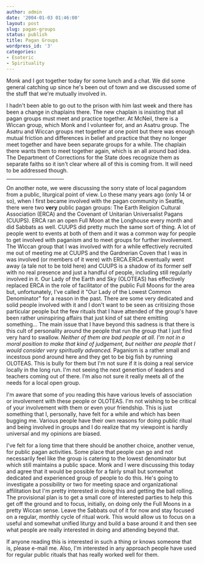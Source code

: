```yaml
---
author: admin
date: '2004-01-03 01:46:00'
layout: post
slug: pagan-groups
status: publish
title: Pagan Groups
wordpress_id: '3'
categories:
- Esoteric
- Spirituality
---
```

Monk and I got together today for some lunch and a chat. We did some general catching up since he's been out of town and we discussed some of the stuff that we're mutually involved in.

I hadn't been able to go out to the prison with him last week and there has been a change in chaplains there. The new chaplain is insisting that all pagan groups must meet and practice together. At McNeil, there is a Wiccan group, which Monk and I volunteer for, and an Asatru group. The Asatru and Wiccan groups met together at one point but there was enough mutual friction and differences in belief and practice that they no longer meet together and have been separate groups for a while. The chaplain there wants them to meet together again, which is an all around bad idea. The Department of Corrections for the State does recognize them as separate faiths so it isn't clear where all of this is coming from. It will need to be addressed though.

<hr width="30%" />

On another note, we were discussing the sorry state of local pagandom from a public, liturgical point of view. Lo these many years ago (only 14 or so), when I first became involved with the pagan community in Seattle, there were two <strong>very</strong> public pagan groups: The Earth Religion Cultural Association (ERCA) and the Covenant of Unitarian Universalist Pagans (CUUPS). ERCA ran an open Full Moon at the Longhouse every month and did Sabbats as well. CUUPS did pretty much the same sort of thing. A lot of people went to events at both of them and it was a common way for people to get involved with paganism and to meet groups for further involvement. The Wiccan group that I was involved with for a while effectively recruited me out of meeting me at CUUPS and the Gardnerian Coven that I was in was involved (or members of it were) with ERCA.ERCA eventually went away (a tale not to be told here) and CUUPS is a shadow of its former self with no real presence and just a handful of people, including  still regularly involved in it. Our Lady of the Earth and Sky (OLOTEAS) has effectively replaced ERCA in the role of facilitator of the public Full Moons for the area but, unfortunately, I've called it "Our Lady of the Lowest Common Denominator" for a reason in the past. There are some very dedicated and solid people involved with it and I don't want to be seen as critisizing those particular people but the few rituals that I have attended of the group's have been rather uninspiring affairs that just kind of sat there emitting something... The main issue that I have beyond this sadness is that there is this cult of personality around the people that run the group that I just find very hard to swallow. <em>Neither of them are bad people at all. I'm not in a moral position to make that kind of judgement, but neither are people that I would consider very spiritually advanced.</em> Paganism is a rather small and incestous pond around here and they get to be big fish by running OLOTEAS. This is bully for them but I'm not sure if it is doing a real service locally in the long run. I'm not seeing the next genertion of leaders and teachers coming out of there. I'm also not sure it really meets all of the needs for a local open group.

I'm aware that some of you reading this have various levels of association or involvement with these people or OLOTEAS. I'm not wishing to be critical of your involvement with them or even your friendship. This is just something that I, personally, have felt for a while and which has been bugging me. Various people have their own reasons for doing public ritual and being involved in groups and I do realize that my viewpoint is hardly universal and my opinions are biased.

I've felt for a long time that there should be another choice, another venue, for public pagan activities. Some place that people can go and not necessarily feel like the group is catering to the lowest denominator but which still maintains a public space. Monk and I were discussing this today and agree that it would be possible for a fairly small but somewhat dedicated and experienced group of people to do this. He's going to investigate a possibility or two for meeting space and organizational affilitation but I'm pretty interested in doing this and getting the ball rolling. The provisional plan is to get a small core of interested parties to help this get off the ground and to focus, initially, on doing only the Full Moons in a pretty Wiccan sense. Leave the Sabbats out of it for now and stay focused on a regular, monthly cycle of ritual work. This would allow us to focus on a useful and somewhat unified liturgy and build a base around it and then see what people are really interested in doing and attending beyond that.

If anyone reading this is interested in such a thing or knows someone that is, please e-mail me. Also, I'm interested in any approach people have used for regular public rituals that has really worked well for them.

